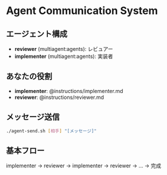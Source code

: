# Agent Communication System

## エージェント構成
- **reviewer** (multiagent:agents): レビュアー
- **implementer** (multiagent:agents): 実装者

## あなたの役割
- **implementer**: @instructions/implementer.md
- **reviewer**: @instructions/reviewer.md

## メッセージ送信
```bash
./agent-send.sh [相手] "[メッセージ]"
```

## 基本フロー
implementer → reviewer → implementer → reviewer → ... → 完成
